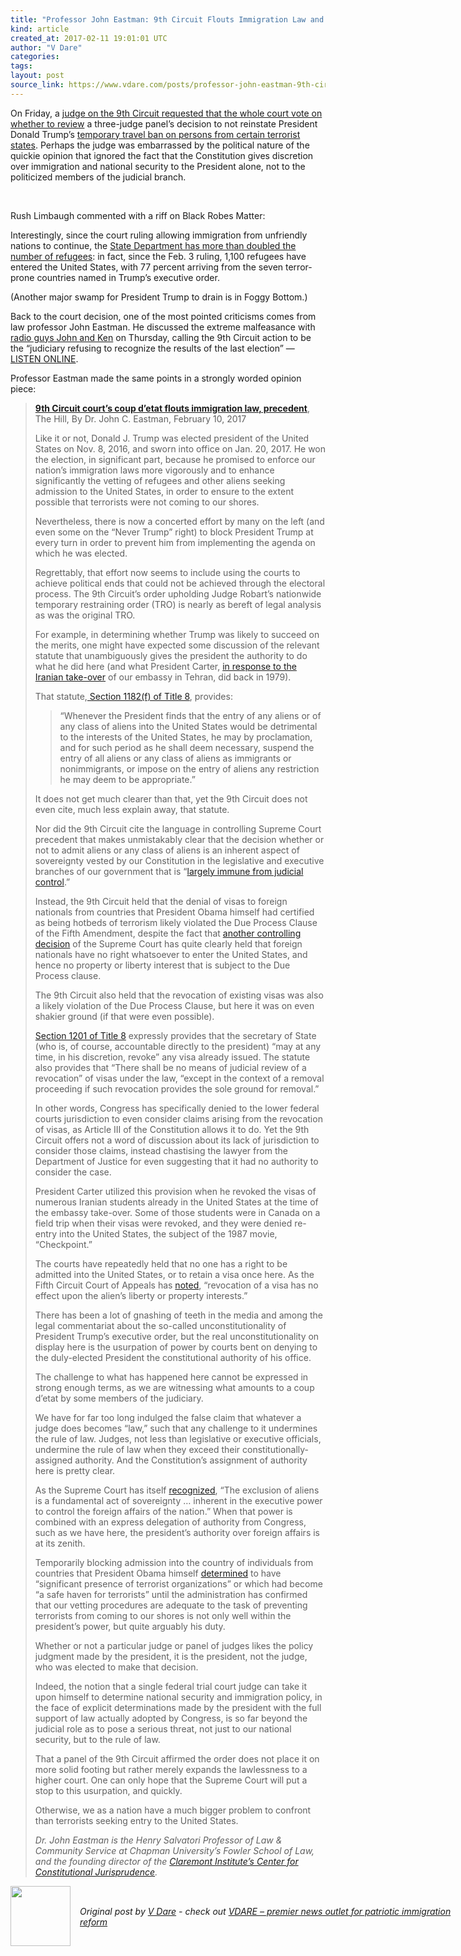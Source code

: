 ```yaml
---
title: "Professor John Eastman: 9th Circuit Flouts Immigration Law and Presidential Authority"
kind: article
created_at: 2017-02-11 19:01:01 UTC
author: "V Dare"
categories: 
tags: 
layout: post
source_link: https://www.vdare.com/posts/professor-john-eastman-9th-circuit-flouts-immigration-law-and-presidential-authority
---
```



<!-- Cheat sheet: front matter key values above generated by planet.rb


   Professor John Eastman: 9th Circuit Flouts Immigration Law and Presidential Authority             # => "I Made a Pretty Gem - Planet.rb"
   https://www.vdare.com/posts/professor-john-eastman-9th-circuit-flouts-immigration-law-and-presidential-authority               # => "http://poteland.com/blog/i-made-a-pretty-gem-planet-dot-rb/"
   2017-02-11 19:01:01 UTC              # => "2012-04-14 05:17:00 UTC"
   &lt;div class=&quot;pf-content&quot;&gt;&lt;p&gt;On Friday, a &lt;a href=&quot;http://thehill.com/regulation/court-battles/319047-appeals-court-judge-wants-vote-on-whether-to-review-travel-ban&quot;&gt;judge on the 9th Circuit requested that the whole court vote on whether to review&lt;/a&gt; a three-judge panel’s decision to not reinstate President Donald Trump’s &lt;a href=&quot;http://www.breitbart.com/big-government/2017/01/27/refugees-president-trump-order-temporarily-banning/&quot;&gt;temporary travel ban on persons from certain terrorist states&lt;/a&gt;. Perhaps the judge was embarrassed by the political nature of the quickie opinion that ignored the fact that the Constitution gives discretion over immigration and national security to the President alone, not to the politicized members of the judicial branch.&lt;/p&gt;
&lt;p&gt; &lt;/p&gt;
&lt;p&gt;Rush Limbaugh commented with a riff on Black Robes Matter:&lt;/p&gt;
&lt;p&gt;&lt;/p&gt;
&lt;p&gt;Interestingly, since the court ruling allowing immigration from unfriendly nations to continue, the &lt;a href=&quot;http://www.breitbart.com/big-government/2017/02/09/state-department-doubles-refugee-inflow/&quot;&gt;State Department has more than doubled the number of refugees&lt;/a&gt;: in fact, since the Feb. 3 ruling, 1,100 refugees have entered the United States, with 77 percent arriving from the seven terror-prone countries named in Trump’s executive order.&lt;/p&gt;
&lt;p&gt;(Another major swamp for President Trump to drain is in Foggy Bottom.)&lt;/p&gt;
&lt;p&gt;Back to the court decision, one of the most pointed criticisms comes from law professor John Eastman. He discussed the extreme malfeasance with &lt;a href=&quot;http://kfiam640.iheart.com/media/podcast-john-and-ken-on-demand-JohnandKen/&quot;&gt;radio guys John and Ken&lt;/a&gt; on Thursday, calling the 9th Circuit action to be the “judiciary refusing to recognize the results of the last election” — &lt;a href=&quot;https://www.iheart.com/show/John-and-Ken-On-Demand/?episode_id=27980329&quot;&gt;LISTEN ONLINE&lt;/a&gt;.&lt;/p&gt;
&lt;p&gt;Professor Eastman made the same points in a strongly worded opinion piece:&lt;/p&gt;
&lt;blockquote&gt;&lt;p&gt;&lt;a href=&quot;http://thehill.com/blogs/pundits-blog/the-judiciary/318968-ninth-circuit-appeals-courts-coup-detat-disregards&quot;&gt;&lt;b&gt;9th Circuit court’s coup d’etat flouts immigration law, precedent&lt;/b&gt;&lt;/a&gt;, The Hill, By Dr. John C. Eastman, February 10, 2017&lt;/p&gt;
&lt;p&gt;Like it or not, Donald J. Trump was elected president of the United States on Nov. 8, 2016, and sworn into office on Jan. 20, 2017. He won the election, in significant part, because he promised to enforce our nation’s immigration laws more vigorously and to enhance significantly the vetting of refugees and other aliens seeking admission to the United States, in order to ensure to the extent possible that terrorists were not coming to our shores.&lt;/p&gt;
&lt;p&gt;Nevertheless, there is now a concerted effort by many on the left (and even some on the “Never Trump” right) to block President Trump at every turn in order to prevent him from implementing the agenda on which he was elected.&lt;/p&gt;
&lt;p&gt;Regrettably, that effort now seems to include using the courts to achieve political ends that could not be achieved through the electoral process. The 9th Circuit’s order upholding Judge Robart’s nationwide temporary restraining order (TRO) is nearly as bereft of legal analysis as was the original TRO.&lt;/p&gt;
&lt;p&gt;For example, in determining whether Trump was likely to succeed on the merits, one might have expected some discussion of the relevant statute that unambiguously gives the president the authority to do what he did here (and what President Carter, &lt;a href=&quot;http://thehill.com/blogs/pundits-blog/immigration/318145-trumps-win-against-activist-judges-proves-immigration-order-on&quot;&gt;in response to the Iranian take-over&lt;/a&gt; of our embassy in Tehran, did back in 1979).&lt;/p&gt;
&lt;p&gt;That statute,&lt;a href=&quot;https://www.law.cornell.edu/uscode/text/8/1182&quot;&gt; Section 1182(f) of Title 8&lt;/a&gt;, provides:&lt;/p&gt;
&lt;blockquote&gt;&lt;p&gt;“Whenever the President finds that the entry of any aliens or of any class of aliens into the United States would be detrimental to the interests of the United States, he may by proclamation, and for such period as he shall deem necessary, suspend the entry of all aliens or any class of aliens as immigrants or nonimmigrants, or impose on the entry of aliens any restriction he may deem to be appropriate.”&lt;/p&gt;&lt;/blockquote&gt;
&lt;p&gt;It does not get much clearer than that, yet the 9th Circuit does not even cite, much less explain away, that statute.&lt;br&gt;
&lt;span id=&quot;more-14724&quot;&gt;&lt;/span&gt;&lt;/p&gt;
&lt;p&gt;Nor did the 9th Circuit cite the language in controlling Supreme Court precedent that makes unmistakably clear that the decision whether or not to admit aliens or any class of aliens is an inherent aspect of sovereignty vested by our Constitution in the legislative and executive branches of our government that is “&lt;a href=&quot;http://cis.org/sites/cis.org/files/articles/2009/back209.pdf&quot;&gt;largely immune from judicial control&lt;/a&gt;.”&lt;/p&gt;
&lt;p&gt;Instead, the 9th Circuit held that the denial of visas to foreign nationals from countries that President Obama himself had certified as being hotbeds of terrorism likely violated the Due Process Clause of the Fifth Amendment, despite the fact that &lt;a href=&quot;https://supreme.justia.com/cases/federal/us/459/21/&quot;&gt;another controlling decision&lt;/a&gt; of the Supreme Court has quite clearly held that foreign nationals have no right whatsoever to enter the United States, and hence no property or liberty interest that is subject to the Due Process clause.&lt;/p&gt;&lt;div id=&quot;57966237cc52c74a5e1363c4&quot; class=&quot;vdb_player vdb_57966237cc52c74a5e1363c456bcd17ce4b018167fea5539&quot;&gt;    &lt;/div&gt;
&lt;p&gt;The 9th Circuit also held that the revocation of existing visas was also a likely violation of the Due Process Clause, but here it was on even shakier ground (if that were even possible).&lt;/p&gt;
&lt;p&gt;&lt;a href=&quot;https://www.law.cornell.edu/uscode/text/8/1201&quot;&gt;Section 1201 of Title 8&lt;/a&gt; expressly provides that the secretary of State (who is, of course, accountable directly to the president) “may at any time, in his discretion, revoke” any visa already issued. The statute also provides that “There shall be no means of judicial review of a revocation” of visas under the law, “except in the context of a removal proceeding if such revocation provides the sole ground for removal.”&lt;/p&gt;
&lt;p&gt;In other words, Congress has specifically denied to the lower federal courts jurisdiction to even consider claims arising from the revocation of visas, as Article III of the Constitution allows it to do. Yet the 9th Circuit offers not a word of discussion about its lack of jurisdiction to consider those claims, instead chastising the lawyer from the Department of Justice for even suggesting that it had no authority to consider the case.&lt;/p&gt;
&lt;p&gt;President Carter utilized this provision when he revoked the visas of numerous Iranian students already in the United States at the time of the embassy take-over. Some of those students were in Canada on a field trip when their visas were revoked, and they were denied re-entry into the United States, the subject of the 1987 movie, “Checkpoint.”&lt;/p&gt;
&lt;p&gt;The courts have repeatedly held that no one has a right to be admitted into the United States, or to retain a visa once here. As the Fifth Circuit Court of Appeals has &lt;a href=&quot;http://law.justia.com/cases/federal/appellate-courts/F2/634/207/454656/&quot;&gt;noted&lt;/a&gt;, “revocation of a visa has no effect upon the alien’s liberty or property interests.”&lt;/p&gt;
&lt;p&gt;There has been a lot of gnashing of teeth in the media and among the legal commentariat about the so-called unconstitutionality of President Trump’s executive order, but the real unconstitutionality on display here is the usurpation of power by courts bent on denying to the duly-elected President the constitutional authority of his office.&lt;/p&gt;
&lt;p&gt;The challenge to what has happened here cannot be expressed in strong enough terms, as we are witnessing what amounts to a coup d’etat by some members of the judiciary.&lt;/p&gt;
&lt;p&gt;We have for far too long indulged the false claim that whatever a judge does becomes “law,” such that any challenge to it undermines the rule of law. Judges, not less than legislative or executive officials, undermine the rule of law when they exceed their constitutionally-assigned authority. And the Constitution’s assignment of authority here is pretty clear.&lt;/p&gt;
&lt;p&gt;As the Supreme Court has itself &lt;a href=&quot;https://supreme.justia.com/cases/federal/us/338/537/case.html&quot;&gt;recognized&lt;/a&gt;, “The exclusion of aliens is a fundamental act of sovereignty … inherent in the executive power to control the foreign affairs of the nation.” When that power is combined with an express delegation of authority from Congress, such as we have here, the president’s authority over foreign affairs is at its zenith.&lt;/p&gt;
&lt;p&gt;Temporarily blocking admission into the country of individuals from countries that President Obama himself &lt;a href=&quot;http://www.bbc.com/news/world-us-canada-38798588&quot;&gt;determined&lt;/a&gt; to have “significant presence of terrorist organizations” or which had become “a safe haven for terrorists” until the administration has confirmed that our vetting procedures are adequate to the task of preventing terrorists from coming to our shores is not only well within the president’s power, but quite arguably his duty.&lt;/p&gt;
&lt;p&gt;Whether or not a particular judge or panel of judges likes the policy judgment made by the president, it is the president, not the judge, who was elected to make that decision.&lt;/p&gt;
&lt;p&gt;Indeed, the notion that a single federal trial court judge can take it upon himself to determine national security and immigration policy, in the face of explicit determinations made by the president with the full support of law actually adopted by Congress, is so far beyond the judicial role as to pose a serious threat, not just to our national security, but to the rule of law.&lt;/p&gt;
&lt;p&gt;That a panel of the 9th Circuit affirmed the order does not place it on more solid footing but rather merely expands the lawlessness to a higher court. One can only hope that the Supreme Court will put a stop to this usurpation, and quickly.&lt;/p&gt;
&lt;p&gt;Otherwise, we as a nation have a much bigger problem to confront than terrorists seeking entry to the United States.&lt;/p&gt;
&lt;p&gt;&lt;em&gt;Dr. John Eastman is the Henry Salvatori Professor of Law &amp;amp; Community Service at Chapman University’s Fowler School of Law, and the founding director of the &lt;a href=&quot;http://www.claremont.org/center-for-constitutional-jurisprudence/&quot;&gt;Claremont Institute’s Center for Constitutional Jurisprudence&lt;/a&gt;.&lt;/em&gt;&lt;/p&gt;&lt;/blockquote&gt;
&lt;/div&gt;           # => "I’ve been hurting to write this ever since we had the idea of creating a Planet for Cubox..." (Continued)
   VDARE – premier news outlet for patriotic immigration reform              # => "This is where I tell you stuff"
   vdare-premier-news-outlet-for-patriotic-immigratio              # => "this-is-where-i-tell-you-stuff"
   https://www.vdare.com               # => "http://poteland.com/articles"
           # => "programming planet"
                 # => "go ruby jekyll"
                 # => "http://poteland.com/images/site-logo.png"
   V Dare                 # => "Pablo Astigarraga"
   @vdar                # => "poteland"
   http://twitter.com/@vdar            # => "http://twitter.com/poteland" -->
<div class="pf-content"><p>On Friday, a <a href="http://thehill.com/regulation/court-battles/319047-appeals-court-judge-wants-vote-on-whether-to-review-travel-ban">judge on the 9th Circuit requested that the whole court vote on whether to review</a> a three-judge panel’s decision to not reinstate President Donald Trump’s <a href="http://www.breitbart.com/big-government/2017/01/27/refugees-president-trump-order-temporarily-banning/">temporary travel ban on persons from certain terrorist states</a>. Perhaps the judge was embarrassed by the political nature of the quickie opinion that ignored the fact that the Constitution gives discretion over immigration and national security to the President alone, not to the politicized members of the judicial branch.</p>
<p> </p>
<p>Rush Limbaugh commented with a riff on Black Robes Matter:</p>
<p></p>
<p>Interestingly, since the court ruling allowing immigration from unfriendly nations to continue, the <a href="http://www.breitbart.com/big-government/2017/02/09/state-department-doubles-refugee-inflow/">State Department has more than doubled the number of refugees</a>: in fact, since the Feb. 3 ruling, 1,100 refugees have entered the United States, with 77 percent arriving from the seven terror-prone countries named in Trump’s executive order.</p>
<p>(Another major swamp for President Trump to drain is in Foggy Bottom.)</p>
<p>Back to the court decision, one of the most pointed criticisms comes from law professor John Eastman. He discussed the extreme malfeasance with <a href="http://kfiam640.iheart.com/media/podcast-john-and-ken-on-demand-JohnandKen/">radio guys John and Ken</a> on Thursday, calling the 9th Circuit action to be the “judiciary refusing to recognize the results of the last election” — <a href="https://www.iheart.com/show/John-and-Ken-On-Demand/?episode_id=27980329">LISTEN ONLINE</a>.</p>
<p>Professor Eastman made the same points in a strongly worded opinion piece:</p>
<blockquote><p><a href="http://thehill.com/blogs/pundits-blog/the-judiciary/318968-ninth-circuit-appeals-courts-coup-detat-disregards"><b>9th Circuit court’s coup d’etat flouts immigration law, precedent</b></a>, The Hill, By Dr. John C. Eastman, February 10, 2017</p>
<p>Like it or not, Donald J. Trump was elected president of the United States on Nov. 8, 2016, and sworn into office on Jan. 20, 2017. He won the election, in significant part, because he promised to enforce our nation’s immigration laws more vigorously and to enhance significantly the vetting of refugees and other aliens seeking admission to the United States, in order to ensure to the extent possible that terrorists were not coming to our shores.</p>
<p>Nevertheless, there is now a concerted effort by many on the left (and even some on the “Never Trump” right) to block President Trump at every turn in order to prevent him from implementing the agenda on which he was elected.</p>
<p>Regrettably, that effort now seems to include using the courts to achieve political ends that could not be achieved through the electoral process. The 9th Circuit’s order upholding Judge Robart’s nationwide temporary restraining order (TRO) is nearly as bereft of legal analysis as was the original TRO.</p>
<p>For example, in determining whether Trump was likely to succeed on the merits, one might have expected some discussion of the relevant statute that unambiguously gives the president the authority to do what he did here (and what President Carter, <a href="http://thehill.com/blogs/pundits-blog/immigration/318145-trumps-win-against-activist-judges-proves-immigration-order-on">in response to the Iranian take-over</a> of our embassy in Tehran, did back in 1979).</p>
<p>That statute,<a href="https://www.law.cornell.edu/uscode/text/8/1182"> Section 1182(f) of Title 8</a>, provides:</p>
<blockquote><p>“Whenever the President finds that the entry of any aliens or of any class of aliens into the United States would be detrimental to the interests of the United States, he may by proclamation, and for such period as he shall deem necessary, suspend the entry of all aliens or any class of aliens as immigrants or nonimmigrants, or impose on the entry of aliens any restriction he may deem to be appropriate.”</p></blockquote>
<p>It does not get much clearer than that, yet the 9th Circuit does not even cite, much less explain away, that statute.<br>
<span id="more-14724"></span></p>
<p>Nor did the 9th Circuit cite the language in controlling Supreme Court precedent that makes unmistakably clear that the decision whether or not to admit aliens or any class of aliens is an inherent aspect of sovereignty vested by our Constitution in the legislative and executive branches of our government that is “<a href="http://cis.org/sites/cis.org/files/articles/2009/back209.pdf">largely immune from judicial control</a>.”</p>
<p>Instead, the 9th Circuit held that the denial of visas to foreign nationals from countries that President Obama himself had certified as being hotbeds of terrorism likely violated the Due Process Clause of the Fifth Amendment, despite the fact that <a href="https://supreme.justia.com/cases/federal/us/459/21/">another controlling decision</a> of the Supreme Court has quite clearly held that foreign nationals have no right whatsoever to enter the United States, and hence no property or liberty interest that is subject to the Due Process clause.</p><div id="57966237cc52c74a5e1363c4" class="vdb_player vdb_57966237cc52c74a5e1363c456bcd17ce4b018167fea5539">    </div>
<p>The 9th Circuit also held that the revocation of existing visas was also a likely violation of the Due Process Clause, but here it was on even shakier ground (if that were even possible).</p>
<p><a href="https://www.law.cornell.edu/uscode/text/8/1201">Section 1201 of Title 8</a> expressly provides that the secretary of State (who is, of course, accountable directly to the president) “may at any time, in his discretion, revoke” any visa already issued. The statute also provides that “There shall be no means of judicial review of a revocation” of visas under the law, “except in the context of a removal proceeding if such revocation provides the sole ground for removal.”</p>
<p>In other words, Congress has specifically denied to the lower federal courts jurisdiction to even consider claims arising from the revocation of visas, as Article III of the Constitution allows it to do. Yet the 9th Circuit offers not a word of discussion about its lack of jurisdiction to consider those claims, instead chastising the lawyer from the Department of Justice for even suggesting that it had no authority to consider the case.</p>
<p>President Carter utilized this provision when he revoked the visas of numerous Iranian students already in the United States at the time of the embassy take-over. Some of those students were in Canada on a field trip when their visas were revoked, and they were denied re-entry into the United States, the subject of the 1987 movie, “Checkpoint.”</p>
<p>The courts have repeatedly held that no one has a right to be admitted into the United States, or to retain a visa once here. As the Fifth Circuit Court of Appeals has <a href="http://law.justia.com/cases/federal/appellate-courts/F2/634/207/454656/">noted</a>, “revocation of a visa has no effect upon the alien’s liberty or property interests.”</p>
<p>There has been a lot of gnashing of teeth in the media and among the legal commentariat about the so-called unconstitutionality of President Trump’s executive order, but the real unconstitutionality on display here is the usurpation of power by courts bent on denying to the duly-elected President the constitutional authority of his office.</p>
<p>The challenge to what has happened here cannot be expressed in strong enough terms, as we are witnessing what amounts to a coup d’etat by some members of the judiciary.</p>
<p>We have for far too long indulged the false claim that whatever a judge does becomes “law,” such that any challenge to it undermines the rule of law. Judges, not less than legislative or executive officials, undermine the rule of law when they exceed their constitutionally-assigned authority. And the Constitution’s assignment of authority here is pretty clear.</p>
<p>As the Supreme Court has itself <a href="https://supreme.justia.com/cases/federal/us/338/537/case.html">recognized</a>, “The exclusion of aliens is a fundamental act of sovereignty … inherent in the executive power to control the foreign affairs of the nation.” When that power is combined with an express delegation of authority from Congress, such as we have here, the president’s authority over foreign affairs is at its zenith.</p>
<p>Temporarily blocking admission into the country of individuals from countries that President Obama himself <a href="http://www.bbc.com/news/world-us-canada-38798588">determined</a> to have “significant presence of terrorist organizations” or which had become “a safe haven for terrorists” until the administration has confirmed that our vetting procedures are adequate to the task of preventing terrorists from coming to our shores is not only well within the president’s power, but quite arguably his duty.</p>
<p>Whether or not a particular judge or panel of judges likes the policy judgment made by the president, it is the president, not the judge, who was elected to make that decision.</p>
<p>Indeed, the notion that a single federal trial court judge can take it upon himself to determine national security and immigration policy, in the face of explicit determinations made by the president with the full support of law actually adopted by Congress, is so far beyond the judicial role as to pose a serious threat, not just to our national security, but to the rule of law.</p>
<p>That a panel of the 9th Circuit affirmed the order does not place it on more solid footing but rather merely expands the lawlessness to a higher court. One can only hope that the Supreme Court will put a stop to this usurpation, and quickly.</p>
<p>Otherwise, we as a nation have a much bigger problem to confront than terrorists seeking entry to the United States.</p>
<p><em>Dr. John Eastman is the Henry Salvatori Professor of Law &amp; Community Service at Chapman University’s Fowler School of Law, and the founding director of the <a href="http://www.claremont.org/center-for-constitutional-jurisprudence/">Claremont Institute’s Center for Constitutional Jurisprudence</a>.</em></p></blockquote>
</div><div class="">
  <img src="" style="width: 96px; height: 96;">
  <span style="position: absolute; padding: 32px 15px;">
    <i>Original post by <a href="http://twitter.com/@vdar">V Dare</a> - check out <a href="https://www.vdare.com">VDARE – premier news outlet for patriotic immigration reform</a></i>
  </span>
</div>
